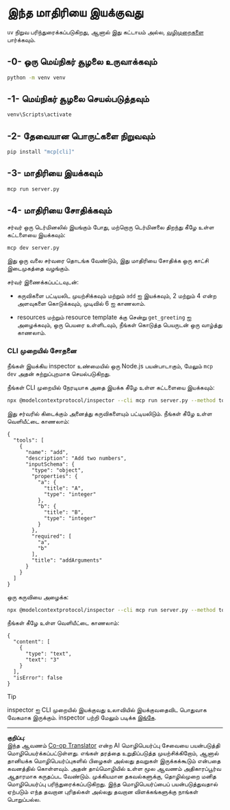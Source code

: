 <!--
CO_OP_TRANSLATOR_METADATA:
{
  "original_hash": "d4c162484df410632550a4a357d40341",
  "translation_date": "2025-10-11T11:44:42+00:00",
  "source_file": "03-GettingStarted/01-first-server/solution/python/README.md",
  "language_code": "ta"
}
-->
# இந்த மாதிரியை இயக்குவது

`uv` நிறுவ பரிந்துரைக்கப்படுகிறது, ஆனால் இது கட்டாயம் அல்ல, [வழிமுறைகளை](https://docs.astral.sh/uv/#highlights) பார்க்கவும்.

## -0- ஒரு மெய்நிகர் சூழலை உருவாக்கவும்

```bash
python -m venv venv
```

## -1- மெய்நிகர் சூழலை செயல்படுத்தவும்

```bash
venv\Scripts\activate
```

## -2- தேவையான பொருட்களை நிறுவவும்

```bash
pip install "mcp[cli]"
```

## -3- மாதிரியை இயக்கவும்

```bash
mcp run server.py
```

## -4- மாதிரியை சோதிக்கவும்

சர்வர் ஒரு டெர்மினலில் இயங்கும் போது, மற்றொரு டெர்மினலை திறந்து கீழே உள்ள கட்டளையை இயக்கவும்:

```bash
mcp dev server.py
```

இது ஒரு வலை சர்வரை தொடங்க வேண்டும், இது மாதிரியை சோதிக்க ஒரு காட்சி இடைமுகத்தை வழங்கும்.

சர்வர் இணைக்கப்பட்டவுடன்:

- கருவிகளை பட்டியலிட முயற்சிக்கவும் மற்றும் `add` ஐ இயக்கவும், 2 மற்றும் 4 என்ற அளவுகளை கொடுக்கவும், முடிவில் 6 ஐ காணலாம்.

- resources மற்றும் resource template க்கு சென்று `get_greeting` ஐ அழைக்கவும், ஒரு பெயரை உள்ளிடவும், நீங்கள் கொடுத்த பெயருடன் ஒரு வாழ்த்து காணலாம்.

### CLI முறையில் சோதனை

நீங்கள் இயக்கிய inspector உண்மையில் ஒரு Node.js பயன்பாடாகும், மேலும் `mcp dev` அதன் சுற்றுப்புறமாக செயல்படுகிறது.

நீங்கள் CLI முறையில் நேரடியாக அதை இயக்க கீழே உள்ள கட்டளையை இயக்கவும்:

```bash
npx @modelcontextprotocol/inspector --cli mcp run server.py --method tools/list
```

இது சர்வரில் கிடைக்கும் அனைத்து கருவிகளையும் பட்டியலிடும். நீங்கள் கீழே உள்ள வெளியீட்டை காணலாம்:

```text
{
  "tools": [
    {
      "name": "add",
      "description": "Add two numbers",
      "inputSchema": {
        "type": "object",
        "properties": {
          "a": {
            "title": "A",
            "type": "integer"
          },
          "b": {
            "title": "B",
            "type": "integer"
          }
        },
        "required": [
          "a",
          "b"
        ],
        "title": "addArguments"
      }
    }
  ]
}
```

ஒரு கருவியை அழைக்க:

```bash
npx @modelcontextprotocol/inspector --cli mcp run server.py --method tools/call --tool-name add --tool-arg a=1 --tool-arg b=2
```

நீங்கள் கீழே உள்ள வெளியீட்டை காணலாம்:

```text
{
  "content": [
    {
      "type": "text",
      "text": "3"
    }
  ],
  "isError": false
}
```

> [!TIP]
> inspector ஐ CLI முறையில் இயக்குவது உலாவியில் இயக்குவதைவிட பொதுவாக வேகமாக இருக்கும்.
> inspector பற்றி மேலும் படிக்க [இங்கே](https://github.com/modelcontextprotocol/inspector).

---

**குறிப்பு**:  
இந்த ஆவணம் [Co-op Translator](https://github.com/Azure/co-op-translator) என்ற AI மொழிபெயர்ப்பு சேவையை பயன்படுத்தி மொழிபெயர்க்கப்பட்டுள்ளது. எங்கள் தரத்தை உறுதிப்படுத்த முயற்சிக்கிறோம், ஆனால் தானியக்க மொழிபெயர்ப்புகளில் பிழைகள் அல்லது தவறுகள் இருக்கக்கூடும் என்பதை கவனத்தில் கொள்ளவும். அதன் தாய்மொழியில் உள்ள மூல ஆவணம் அதிகாரப்பூர்வ ஆதாரமாக கருதப்பட வேண்டும். முக்கியமான தகவல்களுக்கு, தொழில்முறை மனித மொழிபெயர்ப்பு பரிந்துரைக்கப்படுகிறது. இந்த மொழிபெயர்ப்பைப் பயன்படுத்துவதால் ஏற்படும் எந்த தவறான புரிதல்கள் அல்லது தவறான விளக்கங்களுக்கு நாங்கள் பொறுப்பல்ல.